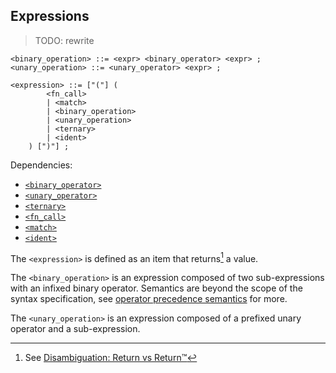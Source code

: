 ## Expressions

> TODO: rewrite

```ebnf
<binary_operation> ::= <expr> <binary_operator> <expr> ;
<unary_operation> ::= <unary_operator> <expr> ;

<expression> ::= ["("] (
        <fn_call>
        | <match>
        | <binary_operation>
        | <unary_operation>
        | <ternary>
        | <ident>
    ) [")"] ;
```

Dependencies:

- [`<binary_operator>`](./operators.md#binary)
- [`<unary_operator>`](./operators.md#unary)
- [`<ternary>`](./control-flow/ternary.md)
- [`<fn_call>`](./functions.md)
- [`<match>`](./control-flow/pattern-matching.md)
- [`<ident>`](./identifiers.md)

The `<expression>` is defined as an item that returns[^ret] a value.

The `<binary_operation>` is an expression composed of two sub-expressions with an infixed binary
operator. Semantics are beyond the scope of the syntax specification, see
[operator precedence semantics](../semantics/operator-precedence.md) for more.

The `<unary_operation>` is an expression composed of a prefixed unary operator and a sub-expression.

[^ret]: See [Disambiguation: Return vs Return™️](../introduction.md#return-vs-return™️)
